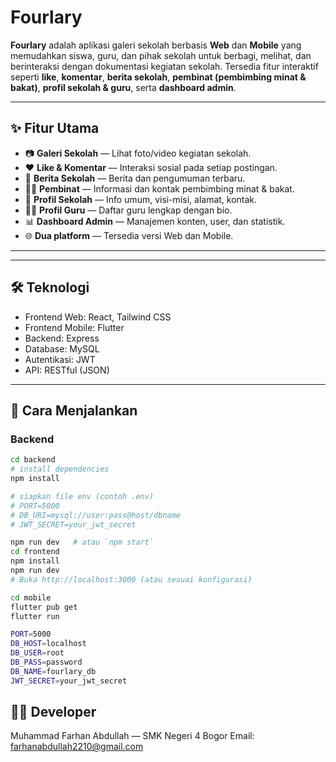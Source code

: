 # Fourlary


**Fourlary** adalah aplikasi galeri sekolah berbasis **Web** dan **Mobile** yang memudahkan siswa, guru, dan pihak sekolah untuk berbagi, melihat, dan berinteraksi dengan dokumentasi kegiatan sekolah. Tersedia fitur interaktif seperti **like**, **komentar**, **berita sekolah**, **pembinat (pembimbing minat & bakat)**, **profil sekolah & guru**, serta **dashboard admin**.

---

## ✨ Fitur Utama
- 📷 **Galeri Sekolah** — Lihat foto/video kegiatan sekolah.
- ❤️ **Like & Komentar** — Interaksi sosial pada setiap postingan.
- 📰 **Berita Sekolah** — Berita dan pengumuman terbaru.
- 👨‍🏫 **Pembinat** — Informasi dan kontak pembimbing minat & bakat.
- 🏫 **Profil Sekolah** — Info umum, visi-misi, alamat, kontak.
- 👩‍🏫 **Profil Guru** — Daftar guru lengkap dengan bio.
- 📊 **Dashboard Admin** — Manajemen konten, user, dan statistik.
- 🌐 **Dua platform** — Tersedia versi Web dan Mobile.

---


---

## 🛠️ Teknologi
- Frontend Web: React, Tailwind CSS
- Frontend Mobile: Flutter
- Backend: Express
- Database: MySQL
- Autentikasi: JWT
- API: RESTful (JSON)

---

## 🚀 Cara Menjalankan 

### Backend
```bash
cd backend
# install dependencies
npm install

# siapkan file env (contoh .env)
# PORT=5000
# DB_URI=mysql://user:pass@host/dbname
# JWT_SECRET=your_jwt_secret
```
```bash
npm run dev   # atau `npm start`
cd frontend
npm install
npm run dev
# Buka http://localhost:3000 (atau sesuai konfigurasi)
```
```bash
cd mobile
flutter pub get
flutter run
```
```bash
PORT=5000
DB_HOST=localhost
DB_USER=root
DB_PASS=password
DB_NAME=fourlary_db
JWT_SECRET=your_jwt_secret

```

## 👨‍💻 Developer

Muhammad Farhan Abdullah — SMK Negeri 4 Bogor
Email: farhanabdullah2210@gmail.com
